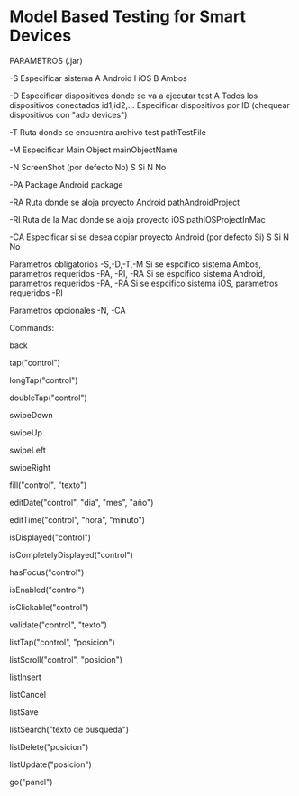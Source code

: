 # Model Based Testing for Smart Devices

PARAMETROS (.jar)


-S		Especificar sistema
	A			Android
	I			iOS
	B			Ambos
	
-D		Especificar dispositivos donde se va a ejecutar test
	A			Todos los dispositivos conectados
	id1,id2,...	Especificar dispositivos por ID (chequear dispositivos con "adb devices")
	
-T		Ruta donde se encuentra archivo test
	pathTestFile
	
-M		Especificar Main Object
	mainObjectName
	
-N		ScreenShot (por defecto No)
	S			Si
	N			No
	
-PA		Package Android
	package

-RA		Ruta donde se aloja proyecto Android
	pathAndroidProject

-RI		Ruta de la Mac donde se aloja proyecto iOS
	pathIOSProjectInMac

-CA		Especificar si se desea copiar proyecto Android (por defecto Si)
	S			Si
	N			No



Parametros obligatorios
	-S,-D,-T,-M
		Si se espcifico sistema Ambos, parametros requeridos
			-PA, -RI, -RA
		Si se espcifico sistema Android, parametros requeridos
			-PA, -RA
		Si se espcifico sistema iOS, parametros requeridos
			-RI

Parametros opcionales
	-N, -CA








Commands:

back

tap("control")

longTap("control")

doubleTap("control")

swipeDown

swipeUp

swipeLeft

swipeRight

fill("control", "texto")

editDate("control", "dia", "mes", "año")

editTime("control", "hora", "minuto")

isDisplayed("control")

isCompletelyDisplayed("control")

hasFocus("control")

isEnabled("control")

isClickable("control")

validate("control", "texto")

listTap("control", "posicion")

listScroll("control", "posicion")

listInsert

listCancel

listSave

listSearch("texto de busqueda")

listDelete("posicion")

listUpdate("posicion")

go("panel")
